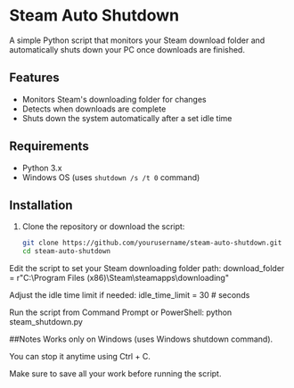 # Steam Auto Shutdown

A simple Python script that monitors your Steam download folder and automatically shuts down your PC once downloads are finished.

## Features
- Monitors Steam's downloading folder for changes  
- Detects when downloads are complete  
- Shuts down the system automatically after a set idle time  

## Requirements
- Python 3.x  
- Windows OS (uses `shutdown /s /t 0` command)  

## Installation
1. Clone the repository or download the script:
   ```bash
   git clone https://github.com/yourusername/steam-auto-shutdown.git
   cd steam-auto-shutdown


Edit the script to set your Steam downloading folder path:
download_folder = r"C:\Program Files (x86)\Steam\steamapps\downloading"

Adjust the idle time limit if needed:
idle_time_limit = 30  # seconds

Run the script from Command Prompt or PowerShell:
python steam_shutdown.py


##Notes
Works only on Windows (uses Windows shutdown command).

You can stop it anytime using Ctrl + C.

Make sure to save all your work before running the script.
